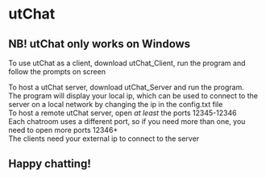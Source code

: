 # utChat
## NB! utChat only works on Windows

To use utChat as a client, download utChat_Client, run the program and follow the prompts on screen

To host a utChat server, download utChat_Server and run the program.  
The program will display your local ip, which can be used to connect to the server on a local network by changing the ip in the config.txt file  
To host a remote utChat server, open *at least* the ports 12345-12346  
Each chatroom uses a different port, so if you need more than one, you need to open more ports 12346+  
The clients need your external ip to connect to the server  

## Happy chatting!
